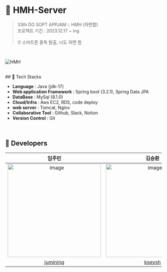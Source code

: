 # 📱 HMH-Server
> 33th DO SOPT APPJAM :: HMH (하면함) <br>
> 프로젝트 기간 : 2023.12.17 ~ ing<br>
> <br>
⏰ 스마트폰 중독 탈출, 너도 하면 함
<br>

![HMH](https://github.com/Team-HMH/HMH-Server/assets/69035864/b0c5045e-44a7-4616-b267-316120043558)

 <br>
## 📌 Tech Stacks


- **Language** : Java (jdk-17)
- **Web application Framework** : Spring boot (3.2.1), Spring Data JPA
- **DataBase** : MySql (8.1.0)
- **Cloud/Infra** : Aws EC2, RDS, code deploy
- **web server** : Tomcat, Nginx
- **Collaborative Tool** : Github, Slack, Notion
- **Version Control** : Git

<br/>

## 🖤 Developers

| 임주민                                                | 김승환                                                       |
| :-----------------------------------------------------: | :------------------------------------------------------------: |
| <img width="300" alt="image" src="https://github.com/Team-HMH/HMH-Server/assets/76610340/ea57f67f-adcb-4abc-a198-7b962e61a6bc"> | <img width="300" alt="image" src="https://github.com/SOPT-33-iOS-Team-1/SOPKATHON_33-Server/assets/86935274/b1308faa-06cb-4818-878e-aeb8e17ac14c"> |
| [jumining](https://github.com/jumining)                      | [kseysh](https://github.com/kseysh)                                  |


